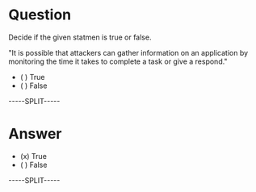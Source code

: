 # Question

Decide if the given statmen is true or false.

"It is possible that attackers can gather information on an application by monitoring the time it takes to complete a task or give a respond."

* ( ) True
* ( ) False

-----SPLIT-----

# Answer

* (x) True
* ( ) False

-----SPLIT-----